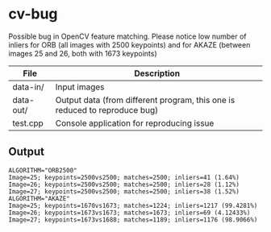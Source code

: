# cv-bug
Possible bug in OpenCV feature matching.
Please notice low number of inliers for ORB (all images with 2500 keypoints) and for AKAZE (between images 25 and 26, both with 1673 keypoints)


| File | Description |
|-----|-----|
| data-in/ | Input images |  
| data-out/ | Output data (from different program, this one is reduced to reproduce bug) |
| test.cpp | Console application for reproducing issue |

## Output

```
ALGORITHM="ORB2500"
Image=25; keypoints=2500vs2500; matches=2500; inliers=41 (1.64%)
Image=26; keypoints=2500vs2500; matches=2500; inliers=28 (1.12%)
Image=27; keypoints=2500vs2500; matches=2500; inliers=38 (1.52%)
ALGORITHM="AKAZE"
Image=25; keypoints=1670vs1673; matches=1224; inliers=1217 (99.4281%)
Image=26; keypoints=1673vs1673; matches=1673; inliers=69 (4.12433%)
Image=27; keypoints=1673vs1688; matches=1189; inliers=1176 (98.9066%)
```
